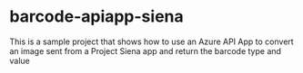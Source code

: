 # barcode-apiapp-siena
This is a sample project that shows how to use an Azure API App to convert an image sent from a Project Siena app and return the barcode type and value
